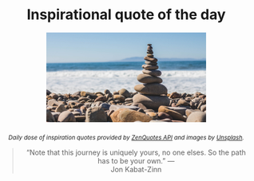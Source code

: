 
<div align="center">

# Inspirational quote of the day

<img src="./data/photo.jpeg" alt="Beautiful nature photo" width="320" height="180">

<sub><i>Daily dose of inspiration quotes provided by [ZenQuotes API](https://zenquotes.io/) and images by [Unsplash](https://unsplash.com/).</i></sub>


<blockquote>&ldquo;Note that this journey is uniquely yours, no one elses. So the path has to be your own.&rdquo; &mdash; <footer>Jon Kabat-Zinn</footer></blockquote>

</div>
